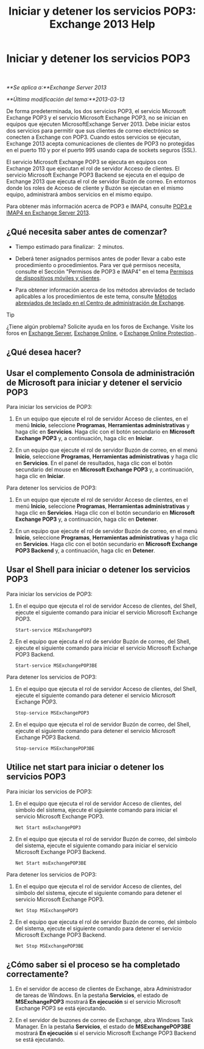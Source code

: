 ﻿---
title: 'Iniciar y detener los servicios POP3: Exchange 2013 Help'
TOCTitle: Iniciar y detener los servicios POP3
ms:assetid: 3d543921-d8c9-4d4b-99a1-82446b585ceb
ms:mtpsurl: https://technet.microsoft.com/es-es/library/Aa997475(v=EXCHG.150)
ms:contentKeyID: 49895587
ms.date: 04/23/2018
mtps_version: v=EXCHG.150
ms.translationtype: HT
---

# Iniciar y detener los servicios POP3

 

_**Se aplica a:**Exchange Server 2013_

_**Última modificación del tema:**2013-03-13_

De forma predeterminada, los dos servicios POP3, el servicio Microsoft Exchange POP3 y el servicio Microsoft Exchange POP3, no se inician en equipos que ejecuten MicrosoftExchange Server 2013. Debe iniciar estos dos servicios para permitir que sus clientes de correo electrónico se conecten a Exchange con POP3. Cuando estos servicios se ejecutan, Exchange 2013 acepta comunicaciones de clientes de POP3 no protegidas en el puerto 110 y por el puerto 995 usando capa de sockets seguros (SSL).

El servicio Microsoft Exchange POP3 se ejecuta en equipos con Exchange 2013 que ejecutan el rol de servidor Acceso de clientes. El servicio Microsoft Exchange POP3 Backend se ejecuta en el equipo de Exchange 2013 que ejecuta el rol de servidor Buzón de correo. En entornos donde los roles de Acceso de cliente y Buzón se ejecutan en el mismo equipo, administrará ambos servicios en el mismo equipo.

Para obtener más información acerca de POP3 e IMAP4, consulte [POP3 e IMAP4 en Exchange Server 2013](pop3-and-imap4-in-exchange-server-2013-exchange-2013-help.md).

## ¿Qué necesita saber antes de comenzar?

  - Tiempo estimado para finalizar:  2 minutos.

  - Deberá tener asignados permisos antes de poder llevar a cabo este procedimiento o procedimientos. Para ver qué permisos necesita, consulte el Sección "Permisos de POP3 e IMAP4" en el tema [Permisos de dispositivos móviles y clientes](clients-and-mobile-devices-permissions-exchange-2013-help.md).

  - Para obtener información acerca de los métodos abreviados de teclado aplicables a los procedimientos de este tema, consulte [Métodos abreviados de teclado en el Centro de administración de Exchange](keyboard-shortcuts-in-the-exchange-admin-center-exchange-online-protection-help.md).


> [!TIP]
> ¿Tiene algún problema? Solicite ayuda en los foros de Exchange. Visite los foros en <A href="https://go.microsoft.com/fwlink/p/?linkid=60612">Exchange Server</A>, <A href="https://go.microsoft.com/fwlink/p/?linkid=267542">Exchange Online</A>, o <A href="https://go.microsoft.com/fwlink/p/?linkid=285351">Exchange Online Protection</A>..



## ¿Qué desea hacer?

## Usar el complemento Consola de administración de Microsoft para iniciar y detener el servicio POP3

Para iniciar los servicios de POP3:

1.  En un equipo que ejecute el rol de servidor Acceso de clientes, en el menú **Inicio**, seleccione **Programas**, **Herramientas administrativas** y haga clic en **Servicios**. Haga clic con el botón secundario en **Microsoft Exchange POP3** y, a continuación, haga clic en **Iniciar**.

2.  En un equipo que ejecute el rol de servidor Buzón de correo, en el menú **Inicio**, seleccione **Programas**, **Herramientas administrativas** y haga clic en **Servicios**. En el panel de resultados, haga clic con el botón secundario del mouse en **Microsoft Exchange POP3** y, a continuación, haga clic en **Iniciar**.

Para detener los servicios de POP3:

1.  En un equipo que ejecute el rol de servidor Acceso de clientes, en el menú **Inicio**, seleccione **Programas**, **Herramientas administrativas** y haga clic en **Servicios**. Haga clic con el botón secundario en **Microsoft Exchange POP3** y, a continuación, haga clic en **Detener**.

2.  En un equipo que ejecute el rol de servidor Buzón de correo, en el menú **Inicio**, seleccione **Programas**, **Herramientas administrativas** y haga clic en **Servicios**. Haga clic con el botón secundario en **Microsoft Exchange POP3 Backend** y, a continuación, haga clic en **Detener**.

## Usar el Shell para iniciar o detener los servicios POP3

Para iniciar los servicios de POP3:

1.  En el equipo que ejecuta el rol de servidor Acceso de clientes, del Shell, ejecute el siguiente comando para iniciar el servicio Microsoft Exchange POP3.
    
        Start-service MSExchangePOP3

2.  En el equipo que ejecuta el rol de servidor Buzón de correo, del Shell, ejecute el siguiente comando para iniciar el servicio Microsoft Exchange POP3 Backend.
    
        Start-service MSExchangePOP3BE

Para detener los servicios de POP3:

1.  En el equipo que ejecuta el rol de servidor Acceso de clientes, del Shell, ejecute el siguiente comando para detener el servicio Microsoft Exchange POP3.
    
        Stop-service MSExchangePOP3

2.  En el equipo que ejecuta el rol de servidor Buzón de correo, del Shell, ejecute el siguiente comando para detener el servicio Microsoft Exchange POP3 Backend.
    
        Stop-service MSExchangePOP3BE

## Utilice net start para iniciar o detener los servicios POP3

Para iniciar los servicios de POP3:

1.  En el equipo que ejecuta el rol de servidor Acceso de clientes, del símbolo del sistema, ejecute el siguiente comando para iniciar el servicio Microsoft Exchange POP3.
    
        Net Start msExchangePOP3

2.  En el equipo que ejecuta el rol de servidor Buzón de correo, del símbolo del sistema, ejecute el siguiente comando para iniciar el servicio Microsoft Exchange POP3 Backend.
    
        Net Start msExchangePOP3BE

Para detener los servicios de POP3:

1.  En el equipo que ejecuta el rol de servidor Acceso de clientes, del símbolo del sistema, ejecute el siguiente comando para detener el servicio Microsoft Exchange POP3.
    
        Net Stop MSExchangePOP3

2.  En el equipo que ejecuta el rol de servidor Buzón de correo, del símbolo del sistema, ejecute el siguiente comando para detener el servicio Microsoft Exchange POP3 Backend.
    
        Net Stop MSExchangePOP3BE

## ¿Cómo saber si el proceso se ha completado correctamente?

1.  En el servidor de acceso de clientes de Exchange, abra Administrador de tareas de Windows. En la pestaña **Servicios**, el estado de **MSExchangePOP3** mostrará **En ejecución** si el servicio Microsoft Exchange POP3 se está ejecutando.

2.  En el servidor de buzones de correo de Exchange, abra Windows Task Manager. En la pestaña **Servicios**, el estado de **MSExchangePOP3BE** mostrará **En ejecución** si el servicio Microsoft Exchange POP3 Backend se está ejecutando.

